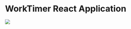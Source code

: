 <h1>WorkTimer React Application</h1>

<img src="https://github.com/user-attachments/assets/7f95d01e-0b62-452c-a85f-80d9579305eb"  />
